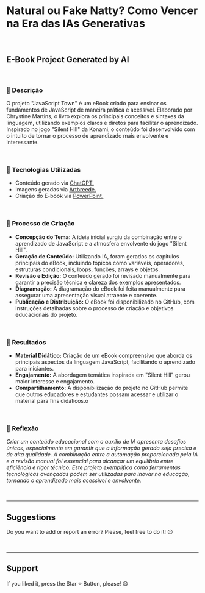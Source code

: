 # Natural ou Fake Natty? Como Vencer na Era das IAs Generativas

<br>

## E-Book Project Generated by AI

<br>

### 📒 Descrição
O projeto "JavaScript Town" é um eBook criado para ensinar os fundamentos de JavaScript de maneira prática e acessível. Elaborado por Chrystine Martins, o livro explora os principais conceitos e sintaxes da linguagem, utilizando exemplos claros e diretos para facilitar o aprendizado. Inspirado no jogo "Silent Hill" da Konami, o conteúdo foi desenvolvido com o intuito de tornar o processo de aprendizado mais envolvente e interessante.

<br>

### 🤖 Tecnologias Utilizadas
* Conteúdo gerado via [ChatGPT.](https://chat.openai.com/) 
* Imagens geradas via [Artbreede.](https://www.artbreeder.com/create)
* Criação do E-book via [PowerPoint.](https://www.microsoft.com/en/microsoft-365/powerpoint)

<br>

### 🧐 Processo de Criação
* **Concepção do Tema:** A ideia inicial surgiu da combinação entre o aprendizado de JavaScript e a atmosfera envolvente do jogo "Silent Hill".
* **Geração de Conteúdo:** Utilizando IA, foram gerados os capítulos principais do eBook, incluindo tópicos como variáveis, operadores, estruturas condicionais, loops, funções, arrays e objetos.
* **Revisão e Edição:** O conteúdo gerado foi revisado manualmente para garantir a precisão técnica e clareza dos exemplos apresentados.
* **Diagramação:** A diagramação do eBook foi feita manualmente para assegurar uma apresentação visual atraente e coerente.
* **Publicação e Distribuição:** O eBook foi disponibilizado no GitHub, com instruções detalhadas sobre o processo de criação e objetivos educacionais do projeto.

<br>

### 🚀 Resultados
* **Material Didático:** Criação de um eBook compreensivo que aborda os principais aspectos da linguagem JavaScript, facilitando o aprendizado para iniciantes.
* **Engajamento:** A abordagem temática inspirada em "Silent Hill" gerou maior interesse e engajamento.
* **Compartilhamento:** A disponibilização do projeto no GitHub permite que outros educadores e estudantes possam acessar e utilizar o material para fins didáticos.o

<br>

### 💭 Reflexão
*Criar um conteúdo educacional com o auxílio de IA apresenta desafios únicos, especialmente em garantir que a informação gerada seja precisa e de alta qualidade. A combinação entre a automação proporcionada pela IA e a revisão manual foi essencial para alcançar um equilíbrio entre eficiência e rigor técnico. Este projeto exemplifica como ferramentas tecnológicas avançadas podem ser utilizadas para inovar na educação, tornando o aprendizado mais acessível e envolvente.*


<br>
<hr>
<h2> Suggestions </h2>
<p> Do you want to add or report an error? Please, feel free to do it! 😉 </p>

<br>

<hr>
<h2> Support </h2>
<p> If you liked it, press the Star ⭐ Button, please! 😄 </p>
